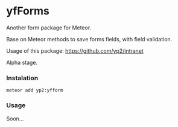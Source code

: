 yfForms
=======

Another form package for Meteor.

Base on Meteor methods to save forms fields, with field validation.

Usage of this package: https://github.com/yp2/intranet

Alpha stage.


### Instalation

```
meteor add yp2:yfform
```

### Usage
Soon...
